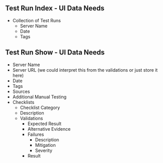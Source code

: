 ## Test Run Index - UI Data Needs
- Collection of Test Runs
  - Server Name
  - Date
  - Tags

## Test Run Show - UI Data Needs
- Server Name
- Server URL (we could interpret this from the validations or just store it here)
- Date
- Tags
- Sources
- Additional Manual Testing
- Checklists
  - Checklist Category
  - Description
  - Validations
    - Expected Result
    - Alternative Evidence
    - Failures 
      - Description
      - Mitigation 
      - Severity
    - Result